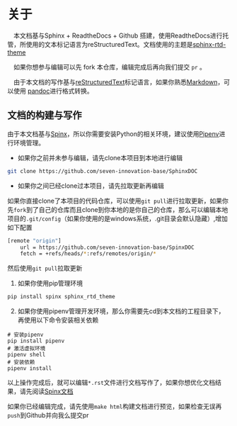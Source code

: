 # 关于
&ensp;&ensp;本文档基与Sphinx + ReadtheDocs + Github 搭建，使用ReadtheDocs进行托管，所使用的文本标记语言为reStructuredText。文档使用的主题是[sphinx-rtd-theme](https://pypi.org/project/sphinx-rtd-theme/)

&ensp;&ensp;如果你想参与编辑可以先 fork 本仓库，编辑完成后再向我们提交 `pr` 。

&ensp;&ensp;由于本文档的写作基与[reStructuredText](https://zh-sphinx-doc.readthedocs.io/en/latest/rest.html)标记语言，如果你熟悉[Markdown](https://daringfireball.net/projects/markdown/syntax)，可以使用 [pandoc](https://pandoc.org/try/)进行格式转换。

## 文档的构建与写作

由于本文档基与[Spinx](https://www.sphinx.org.cn/index.html)，所以你需要安装Python的相关环境，建议使用[Pipenv](https://github.com/pypa/pipenv)进行环境管理。

- 如果你之前并未参与编辑，请先clone本项目到本地进行编辑

```bash
git clone https://github.com/seven-innovation-base/SphinxDOC
```

- 如果你之间已经clone过本项目，请先拉取更新再编辑

如果你直接clone了本项目的代码仓库，可以使用`git pull`进行拉取更新，如果你先`fork`到了自己的仓库而且clone到你本地的是你自己的仓库，那么可以编辑本地项目的`.git/config`（如果你使用的是windows系统，.git目录会默认隐藏）,增加如下配置

```bash
[remote "origin"]
	url = https://github.com/seven-innovation-base/SpinxDOC
	fetch = +refs/heads/*:refs/remotes/origin/*
```

然后使用`git pull`拉取更新

1. 如果你使用pip管理环境

```python
pip install spinx sphinx_rtd_theme 
```

2. 如果你使用pipenv管理开发环境，那么你需要先cd到本文档的工程目录下，再使用以下命令安装相关依赖

```
# 安装pipenv
pip install pipenv
# 激活虚拟环境
pipenv shell
# 安装依赖
pipenv install
```

以上操作完成后，就可以编辑`*.rst`文件进行文档写作了，如果你想优化文档结果，请先阅读[Spinx文档](https://www.sphinx.org.cn/usage/quickstart.html)


如果你已经编辑完成，请先使用`make html`构建文档进行预览，如果检查无误再`push`到Github并向我么提交pr




